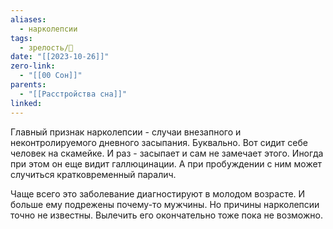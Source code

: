 ```yaml
---
aliases:
  - нарколепсии
tags:
  - зрелость/🌱
date: "[[2023-10-26]]"
zero-link:
  - "[[00 Сон]]"
parents:
  - "[[Расстройства сна]]"
linked:
---
```

Главный признак нарколепсии - случаи внезапного и неконтролируемого дневного засыпания. Буквально. Вот сидит себе человек на скамейке. И раз - засыпает и сам не замечает этого. Иногда при этом он еще видит галлюцинации. А при пробуждении с ним может случиться кратковременный паралич.

Чаще всего это заболевание диагностируют в молодом возрасте. И больше ему подрежены почему-то мужчины. Но причины нарколепсии точно не известны. Вылечить его окончательно тоже пока не возможно.